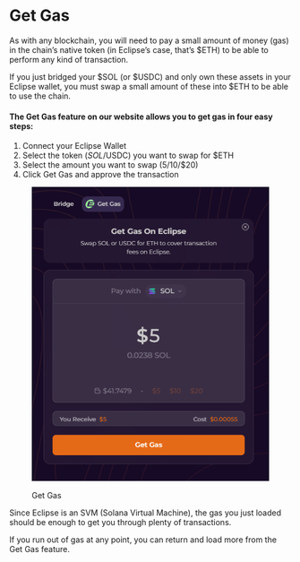 # Get Gas

As with any blockchain, you will need to pay a small amount of money (gas) in the chain’s native token (in Eclipse’s case, that’s $ETH) to be able to perform any kind of transaction.

If you just bridged your $SOL (or $USDC) and only own these assets in your Eclipse wallet, you must swap a small amount of these into $ETH to be able to use the chain.

#### The Get Gas feature on our website allows you to get gas in four easy steps:

1. Connect your Eclipse Wallet
2. Select the token ($SOL/$USDC) you want to swap for $ETH
3. Select the amount you want to swap ($5/$10/$20)
4. Click Get Gas and approve the transaction

<figure><img src="../.gitbook/assets/Screenshot 2024-12-19 134302.png" alt=""><figcaption><p>Get Gas </p></figcaption></figure>

Since Eclipse is an SVM (Solana Virtual Machine), the gas you just loaded should be enough to get you through plenty of transactions.

If you run out of gas at any point, you can return and load more from the Get Gas feature.
